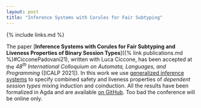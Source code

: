 ```yaml
---
layout: post
title: "Inference Systems with Corules for Fair Subtyping"
---
```


{% include links.md %}

The paper [**Inference Systems with Corules for Fair Subtyping and
Liveness Properties of Binary Session Types**]({% link
publications.md %}#CicconePadovani21), written with Luca Ciccone,
has been accepted at the *48<sup>th</sup> International Colloquium
on Automata, Languages, and Programming* ([ICALP 2021]). In this
work we use [generalized inference
systems](https://github.com/LcicC/inference-systems-agda) to specify
combined safety and liveness properties of *dependent session types*
mixing induction and coinduction. All the results have been
formalized in Agda and are available [on
GitHub](https://github.com/boystrange/FairSubtypingAgda). Too bad
the conference will be online only.
